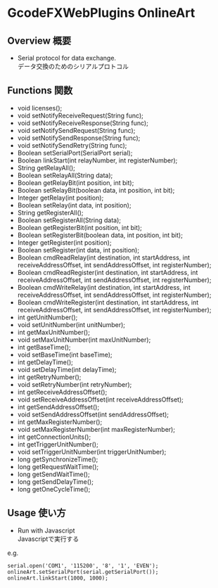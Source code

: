 # GcodeFXWebPlugins OnlineArt
## Overview 概要
 * Serial protocol for data exchange.  
 データ交換のためのシリアルプロトコル
## Functions 関数
 * void licenses();
 * void setNotifyReceiveRequest(String func);
 * void setNotifyReceiveResponse(String func);
 * void setNotifySendRequest(String func);
 * void setNotifySendResponse(String func);
 * void setNotifySendRetry(String func);
 * Boolean setSerialPort(SerialPort serial);
 * Boolean linkStart(int relayNumber, int registerNumber);
 * String getRelayAll();
 * Boolean setRelayAll(String data);
 * Boolean getRelayBit(int position, int bit);
 * Boolean setRelayBit(boolean data, int position, int bit);
 * Integer getRelay(int position);
 * Boolean setRelay(int data, int position);
 * String getRegisterAll();
 * Boolean setRegisterAll(String data);
 * Boolean getRegisterBit(int position, int bit);
 * Boolean setRegisterBit(boolean data, int position, int bit);
 * Integer getRegister(int position);
 * Boolean setRegister(int data, int position);
 * Boolean cmdReadRelay(int destination, int startAddress, int receiveAddressOffset, int sendAddressOffset, int registerNumber);
 * Boolean cmdReadRegister(int destination, int startAddress, int receiveAddressOffset, int sendAddressOffset, int registerNumber);
 * Boolean cmdWriteRelay(int destination, int startAddress, int receiveAddressOffset, int sendAddressOffset, int registerNumber);
 * Boolean cmdWriteRegister(int destination, int startAddress, int receiveAddressOffset, int sendAddressOffset, int registerNumber);
 * int getUnitNumber();
 * void setUnitNumber(int unitNumber);
 * int getMaxUnitNumber();
 * void setMaxUnitNumber(int maxUnitNumber);
 * int getBaseTime();
 * void setBaseTime(int baseTime);
 * int getDelayTime();
 * void setDelayTime(int delayTime);
 * int getRetryNumber();
 * void setRetryNumber(int retryNumber);
 * int getReceiveAddressOffset();
 * void setReceiveAddressOffset(int receiveAddressOffset);
 * int getSendAddressOffset();
 * void setSendAddressOffset(int sendAddressOffset);
 * int getMaxRegisterNumber();
 * void setMaxRegisterNumber(int maxRegisterNumber);
 * int getConnectionUnits();
 * int getTriggerUnitNumber();
 * void setTriggerUnitNumber(int triggerUnitNumber);
 * long getSynchronizeTime();
 * long getRequestWaitTime();
 * long getSendWaitTime();
 * long getSendDelayTime();
 * long getOneCycleTime();
## Usage 使い方
 * Run with Javascript  
 Javascriptで実行する  
 
e.g.  
```
serial.open('COM1', '115200', '8', '1', 'EVEN');
onlineArt.setSerialPort(serial.getSerialPort());
onlineArt.linkStart(1000, 1000);
```
